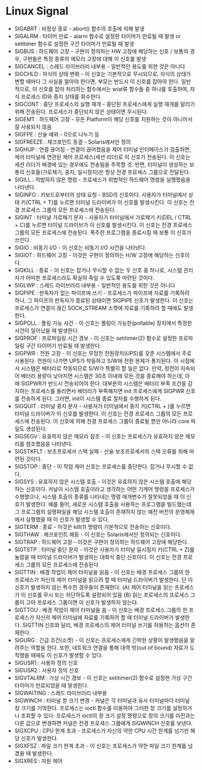Linux Signal
============
 - SIGABRT : 비정상 종료 - abort() 함수의 호출에 의해 발생
 - SIGALRM : 타이머 만료 - alarm 함수로 설정한 타이머가 만료될 때 발생 or setitimer 함수로 설정한 구간 타이머가 만료될 때 발생
 - SIGBUS : 하드웨어 고장 - 구현이 정의하는 HW 고장에 해당하는 신호 / 보통의 경우, 구현들은 특정 종류의 메모리 고장에 대해 이 신호를 발생
 - SIGCANCEL : 스레드 라이브러리 내부용 - 일반적인 용도를 위한 것은 아니다
 - SIGCHLD : 자식의 상태 변화 - 이 신호는 기본적으로 무시되므로, 자식의 상태가 변할 때마다 그 사실을 알아야 한다면, 부모는 반드시 이 신호를 잡아야 한다. 일반적으로, 이 신호를 잡아 처리하는 함수에서는 wiat류 함수들 중 하나를 호출하여, 자식 프로세스 ID와 종지 상태를 회수한다.
 - SIGCONT : 중단 프로세스의 실행 재개 - 중단된 프로세스에게 실행 재개를 알리기 위해 전송된다. 프로세스가 중단되지 않은 상태이면 무시된다.
 - SIGEMT : 하드웨어 고장 - 모든 Platform이 해당 신호를 지원하는 것이 아니어서 잘 사용되지 않음
 - SIGFPE : 산술 예외 - 0으로 나누기 등
 - SIGFREEZE : 체크포인트 동결 - Solaris에서만 정의
 - SIGHUP : 연결 끊어짐 - 연결이 끊어졌음을 제어 터미널 인터페이스가 검출하면, 제어 터미널에 연관된 제어 프로세스(세션 리더)로 이 신호가 전송된다. 이 신호는 세션 리더가 배경에 있는 경우에도 전송됨을 주목할 것. 반면, 터미널이 생성하는 보통의 신호들(가로채기, 중지, 일시정지)은 항상 전경 프로세스 그룹으로 전달된다.
 - SIGILL : 적법하지 않은 명령 - 프로세스가 위법적인 하드웨어 명령을 실행했음을 나타낸다.
 - SIGINFO : 키보드로부터의 상태 요청 - BSD의 신호이다. 사용자가 터미널에서 상태 키(CTRL + T)를 누르면 터미널 드라이버가 이 신호를 발생시킨다. 이 신호는 전경 프로세스 그룹의 모든 프로세스에 전송된다.
 - SIGINT : 터미널 가로채기 문자 - 사용자가 터미널에서 가로채기 키(DEL / CTRL + C)를 누르면 터미널 드라이브가 이 신호를 발생시킨다. 이 신호는 전경 프로세스 그룹의 모든 프로세스에 전송된다. 폭주한 프로그램을 종료시킬 때 보통 이 신호가 쓰인다.
 - SIGIO : 비동기 I/O - 이 신호는 비동기 I/O 사건을 나타낸다.
 - SIGIOT : 하드웨어 고장 - 이것은 구현이 정의하는 H/W 고장에 해당하는 신호이다.
 - SIGKILL : 종료 - 이 신호는 잡거나 무시할 수 없는 두 신호 중 하나로, 시스템 관리자가 어떠한 프로세스라도 확실히 죽일 수 있도록 마련된 것이다.
 - SIGLWP : 스레드 라이브러리 내부용 - 일반적인 용도를 위한 것은 아니다
 - SIGPIPE : 판독자가 없는 파이프에 쓰기 - 프로세스가 파이프에 자료를 기록하려 하나, 그 파이프의 판독자가 종료된 상태이면 SIGPIPE 신호가 발생한다. 이 신호는 프로세스가 연결이 끊긴 SOCK_STREAM 소켓에 자료를 기록하려 할 때에도 발생한다.
 - SIGPOLL : 폴링 가능 사건 - 이 신호는 폴링이 가능한(pollable) 장치에서 특정한 사건이 일어났을 때 발생한다.
 - SIGPROF : 프로파일링 시간 경보 - 이 신호는 setitimer(2) 함수로 설정한 프로파일링 구간 타이머가 만료될 때 발생한다.
 - SIGPWR : 전원 고장 - 이 신호는 무정전 전원장치(UPS)를 갖춘 시스템에서 주로 사용된다. 전원이 나가면 UPS가 작동하고 S/W에 전원 문제가 통지된다. 이 시점에서 시스템은 배터리로 작동되므로 S/W가 특별히 할 일은 없다. 만약, 정전이 지속되어 배터리 용량이 낮아지면 시스템은 30초 이내에 모든 것을 종료해야 하는데, 이 때 SIGPWR가 반드시 전송되어야 한다. 대부분의 시스템은 배터리 부족 조건을 감지하는 프로세스를 돌리면서 배터리가 부족해지면 init 프로세스에게 SIGPWR 신호를 전송하게 된다. 그러면, init이 시스템 종료 절차를 수행하게 된다.
 - SIGQUIT : 터미널 중지 문자 - 사용자가 터미널에서 중지 키(CTRL + \)를 누르면 터미널 드라이버가 이 신호를 발생한다. 이 신호는 전경 프로세스 그룹의 모든 프로세스에 전송된다. 이 신호에 의해 전경 프로세스 그룹이 종료될 뿐만 아니라 core 파일도 생성된다.
 - SIGSEGV : 유효하지 않은 메모리 참조 - 이 신호는 프로세스가 유효하지 않은 메모리를 참조했음을 나타낸다.
 - SIGSTKFLT : 보조프로세서 스택 실패 - 산술 보조프로세서의 스택 오류를 위해 마련된 것이다.
 - SIGSTOP : 중단 - 이 작업 제어 신호는 프로세스를 중단한다. 잡거나 무시할 수 없다.
 - SIGSYS : 유효하지 않은 시스템 호출 - 이것은 유효하지 않은 시스템 호출에 해당하는 신호이다. 커널이 시스템 호출이라고 생각하는 어떤 기계어 명령을 프로세스가 수행했으나, 시스템 호출의 종류를 나타내는 명령 매개변수가 잘못되었을 때 이 신호가 발생한다. 예를 들어, 새로운 시스템 호출을 사용하는 프로그램을 빌드했는데 그 프로그램의 실행파일을 해당 시스템 호출이 존재하지 않는 예전 버전의 운영체제에서 실행했을 때 이 신호가 발생할 수 있다.
 - SIGTERM : 종료 - 이것은 kill(1) 명령이 기본적으로 전송하는 신호이다.
 - SIGTHAW : 체크포인트 해동 - 이 신호는 Solaris에서만 정의되는 신호이다.
 - SIGTRAP : 하드웨어 고장 - 이것은 구현이 정의하는 하드웨어 고장에 해당한다.
 - SIGTSTP : 터미널 중단 문자 - 이것은 사용자가 터미널 일시정지 키(CTRL + Z)를 눌렀을 때 터미널 드라이버가 발생하는 대화식 중단 신호이다. 이 신호는 전경 프로세스 그룹의 모든 프로세스에 전송된다
 - SIGTTIN : 배경 작업이 제어 터미널을 읽음 - 이 신호는 배경 프로세스 그룹의 한 프로세스가 자신의 제어 터미널을 읽으려 할 때 터미널 드라이버가 발생한다. 단 이 신호가 발생하지 않는 특수한 경우들이 존재한다. (A) 제어 터미널을 읽는 프로세스가 이 신호를 무시 또는 차단하도록 설정되어 있음 (B) 읽는 프로세스의 프로세스 그룹이 고아 프로세스 그룹이면 이 신호가 발생하지 않는다.
 - SIGTTOU : 배경 작업이 제어 터미널을 씀 - 이 신호는 배경 프로세스 그룹의 한 프로세스가 자신의 제어 터미널에 자료를 기록하려 할 때 터미널 드라이버가 발생한다. SIGTTIN 신호와 달리, 배경 프로세스의 제어 터미널 쓰기를 허용하는 옵션이 존재한다.
 - SIGURG : 긴급 조건(소켓) - 이 신호는 프로세스에게 긴박한 상황이 발생했음을 알려주는 역할을 한다. 또한, 네트워크 연결을 통해 대역 밖(out of bound) 자료가 도착했을 때에도 이 신호가 발생할 수 있다.
 - SIGUSR1 : 사용자 정의 신호
 - SIGUSR2 : 사용자 정의 신호
 - SIGVTALRM : 가상 시간 경보 - 이 신호는 setitimer(2) 함수로 설정한 가상 구간 타이머가 만료되었을 때 발생한다.
 - SIGWAITING : 스레드 라이브러리 내부용
 - SIGWINCH : 터미널 창 크기 변경 - 커널은 각 터미널과 유사 터미널마다 터미널 창 크기를 기억한다. 프로세스는 ioctl 함수를 이용하여 그러한 창 크기를 설정하거나 조회할 수 있다. 프로세스가 ioctl의 창 크기 설정 명령으로 창의 크기를 이전과는 다른 값으로 변경하면 커널은 전경 프로세스 그룹에게 SIGWINCH 신호를 보낸다.
 - SIGXCPU : CPU 한계 초과 - 프로세스가 자신의 약한 CPU 시간 한계를 넘기만 해당 신호가 발생한다.
 - SIGXFSZ : 파일 크기 한계 초과 - 이 신호는 프로세스가 약한 파일 크기 한계를 넘겼을 때 발생한다.
 - SIGXRES : 자원 제어 
